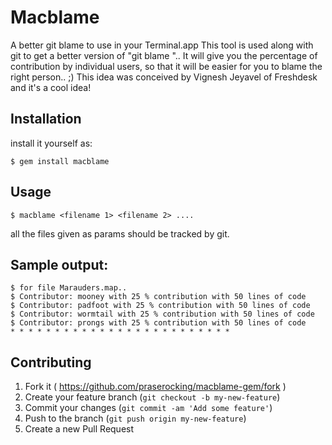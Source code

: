 # Macblame

A better git blame to use in your Terminal.app This tool is used along with git to get a better version of "git blame ".. It will give you the percentage of contribution by individual users, so that it will be easier for you to blame the right person.. ;) This idea was conceived by Vignesh Jeyavel of Freshdesk and it's a cool idea!

## Installation

install it yourself as:

    $ gem install macblame

## Usage

	$ macblame <filename 1> <filename 2> ....

all the files given as params should be tracked by git.

## Sample output:
```
$ for file Marauders.map..
$ Contributor: mooney with 25 % contribution with 50 lines of code
$ Contributor: padfoot with 25 % contribution with 50 lines of code
$ Contributor: wormtail with 25 % contribution with 50 lines of code
$ Contributor: prongs with 25 % contribution with 50 lines of code
* * * * * * * * * * * * * * * * * * * * * * * * *
```
## Contributing

1. Fork it ( https://github.com/praserocking/macblame-gem/fork )
2. Create your feature branch (`git checkout -b my-new-feature`)
3. Commit your changes (`git commit -am 'Add some feature'`)
4. Push to the branch (`git push origin my-new-feature`)
5. Create a new Pull Request
